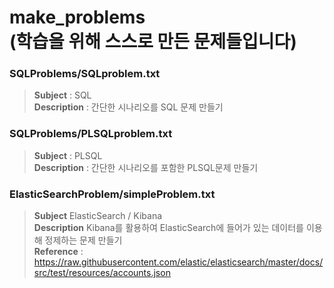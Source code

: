make_problems<br>(학습을 위해 스스로 만든 문제들입니다)
==============
### SQLProblems/SQLproblem.txt

> <b>Subject</b> : SQL <br>
> <b>Description</b> : 간단한 시나리오를  SQL 문제 만들기 <br>

### SQLProblems/PLSQLproblem.txt

> <b>Subject</b> : PLSQL <br>
> <b>Description</b> : 간단한 시나리오를 포함한 PLSQL문제 만들기 <br>

### ElasticSearchProblem/simpleProblem.txt

> <b>Subject</b> ElasticSearch / Kibana <br>
> <b>Description</b> Kibana를 활용하여 ElasticSearch에 들어가 있는 데이터를 이용해 정제하는 문제 만들기 <br>
> <b>Reference</b> : https://raw.githubusercontent.com/elastic/elasticsearch/master/docs/src/test/resources/accounts.json <br>
